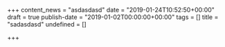 +++
content_news = "asdasdasd"
date = "2019-01-24T10:52:50+00:00"
draft = true
publish-date = "2019-01-02T00:00:00+00:00"
tags = []
title = "sadasdasd"
undefined = []

+++
